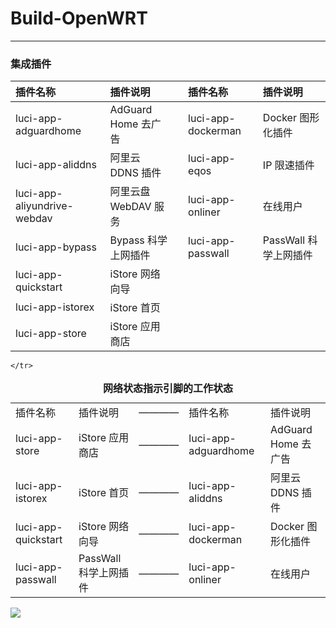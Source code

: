 # Build-OpenWRT
---

### 集成插件
| 插件名称  |插件说明 | | 插件名称  |插件说明 |
|:---------------|:---------|---|:---------------|:--------------|
| luci-app-adguardhome | AdGuard Home 去广告 | | luci-app-dockerman | Docker 图形化插件 |
| luci-app-aliddns | 阿里云 DDNS 插件 | | luci-app-eqos | 	IP 限速插件 |
| luci-app-aliyundrive-webdav | 阿里云盘 WebDAV 服务 | | luci-app-onliner | 在线用户 |
| luci-app-bypass | Bypass 科学上网插件 | | luci-app-passwall | PassWall 科学上网插件 |
| luci-app-quickstart | iStore 网络向导 | |   |   |
| luci-app-istorex | iStore 首页 | |   |   |
| luci-app-store | iStore 应用商店 | |   |   |


<table>
    <caption><b>网络状态指示引脚的工作状态</b></caption>
	<tr>
     <td rowspan="">插件名称</td>
	<td rowspan="">插件说明</td>
	<td rowspan="">————</td>
	<td rowspan="">插件名称</td>
	<td rowspan="">插件说明</td>
	</tr>
	<tr>
	    <td>luci-app-store</td>
	    <td>iStore 应用商店</td>
<td>————</td>
        <td>luci-app-adguardhome</td>
       <td>AdGuard Home 去广告</td>
	</tr>
	<tr>
	    <td>luci-app-istorex</td>
	    <td>iStore 首页</td>
<td>————</td>
        <td>luci-app-aliddns</td>
       <td>阿里云 DDNS 插件</td>
	</tr>
	<tr>
	    <td>luci-app-quickstart</td>
	    <td>iStore 网络向导</td>
<td>————</td>
        <td>luci-app-dockerman</td>
       <td>Docker 图形化插件</td>
	</tr>
	<tr>
  <td>luci-app-passwall</td>
  <td>PassWall 科学上网插件</td>
	    <td>————</td>
	    <td>luci-app-onliner</td>  
<td>在线用户</td>
	</tr>
	<tr>

	</tr>

</table>





![](https://cdn.jsdelivr.net/gh/Dtyyyyyy/PicGoIMG/img/68747470733a2f2f7777772e73616665776562636e2e636f6d2f696d672f77616c6c2d6d696e2e706e67.png)
